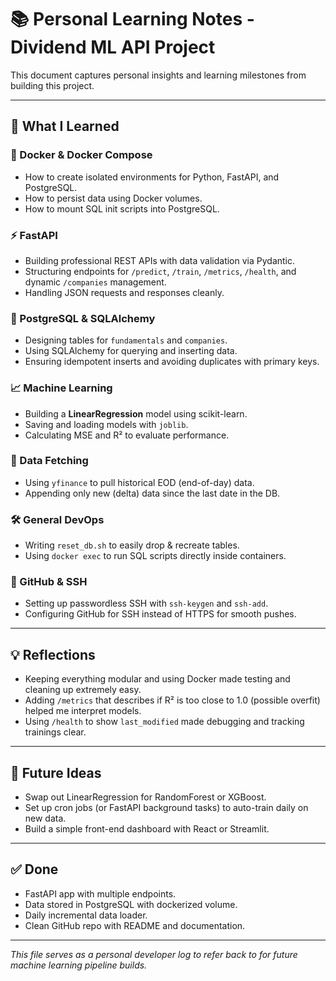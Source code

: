 
# 📚 Personal Learning Notes - Dividend ML API Project

This document captures personal insights and learning milestones from building this project.

---

## 🚀 What I Learned

### 🐳 Docker & Docker Compose
- How to create isolated environments for Python, FastAPI, and PostgreSQL.
- How to persist data using Docker volumes.
- How to mount SQL init scripts into PostgreSQL.

### ⚡ FastAPI
- Building professional REST APIs with data validation via Pydantic.
- Structuring endpoints for `/predict`, `/train`, `/metrics`, `/health`, and dynamic `/companies` management.
- Handling JSON requests and responses cleanly.

### 🐘 PostgreSQL & SQLAlchemy
- Designing tables for `fundamentals` and `companies`.
- Using SQLAlchemy for querying and inserting data.
- Ensuring idempotent inserts and avoiding duplicates with primary keys.

### 📈 Machine Learning
- Building a **LinearRegression** model using scikit-learn.
- Saving and loading models with `joblib`.
- Calculating MSE and R² to evaluate performance.

### 🔄 Data Fetching
- Using `yfinance` to pull historical EOD (end-of-day) data.
- Appending only new (delta) data since the last date in the DB.

### 🛠️ General DevOps
- Writing `reset_db.sh` to easily drop & recreate tables.
- Using `docker exec` to run SQL scripts directly inside containers.

### 🔑 GitHub & SSH
- Setting up passwordless SSH with `ssh-keygen` and `ssh-add`.
- Configuring GitHub for SSH instead of HTTPS for smooth pushes.

---

## 💡 Reflections
- Keeping everything modular and using Docker made testing and cleaning up extremely easy.
- Adding `/metrics` that describes if R² is too close to 1.0 (possible overfit) helped me interpret models.
- Using `/health` to show `last_modified` made debugging and tracking trainings clear.

---

## 📝 Future Ideas
- Swap out LinearRegression for RandomForest or XGBoost.
- Set up cron jobs (or FastAPI background tasks) to auto-train daily on new data.
- Build a simple front-end dashboard with React or Streamlit.

---

## ✅ Done
- FastAPI app with multiple endpoints.
- Data stored in PostgreSQL with dockerized volume.
- Daily incremental data loader.
- Clean GitHub repo with README and documentation.

---

_This file serves as a personal developer log to refer back to for future machine learning pipeline builds._

